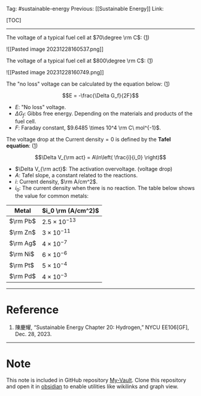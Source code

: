Tag: #sustainable-energy 
Previous: [[Sustainable Energy]]
Link: 

[TOC]

---

The voltage of a typical fuel cell at $70\degree \rm C$: (<u>1</u>)

![[Pasted image 20231228160537.png]]

The voltage of a typical fuel cell at $800\degree \rm C$: (<u>1</u>)

![[Pasted image 20231228160749.png]]

The "no loss" voltage can be calculated by the equation below: (<u>1</u>)

$$E = -\frac{\Delta G_f}{2F}$$

- $E$: "No loss" voltage.
- $\Delta G_f$: Gibbs free energy. Depending on the materials and products of the fuel cell.
- $F$: Faraday constant, $9.6485 \times 10^4 \rm C\ mol^{-1}$.

The voltage drop at the $\text{Current density} = 0$ is defined by the **Tafel equation**: (<u>1</u>)

$$\Delta V_{\rm act} = A\ln\left(
	\frac{i}{i_0}
\right)$$

- $\Delta V_{\rm act}$: The activation overvoltage. (voltage drop)
- $A$: Tafel slope, a constant related to the reactions.
- $i$: Current density, $\rm A/cm^2$.
- $i_0$: The current density when there is no reaction. The table below shows the value for common metals:

| Metal    | $i_0 \rm (A/cm^2)$    |
| -------- | --------------------- |
| $\rm Pb$ | $2.5 \times 10^{-13}$ |
| $\rm Zn$ | $3 \times 10^{-11}$   |
| $\rm Ag$ | $4 \times 10^{-7}$    |
| $\rm Ni$ | $6 \times 10^{-6}$    |
| $\rm Pt$ | $5 \times 10^{-4}$    |
| $\rm Pd$         | $4 \times 10^{-3}$                      |

---

# Reference

1. 陳慶耀, “Sustainable Energy Chapter 20: Hydrogen,” NYCU EE106[GF], Dec. 28, 2023.

---

# Note

This note is included in GitHub repository [My-Vault](https://github.com/LittleD3092/My-Vault.git). Clone this repository and open it in [obsidian](https://obsidian.md/) to enable utilities like wikilinks and graph view.